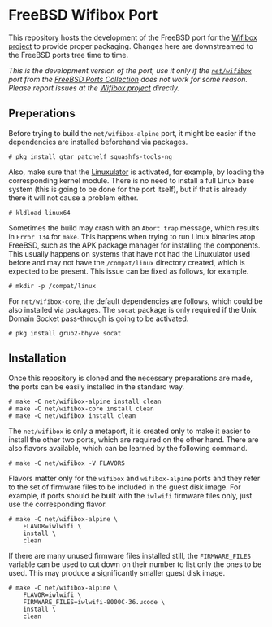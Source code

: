 # FreeBSD Wifibox Port

This repository hosts the development of the FreeBSD port for the
[Wifibox project] to provide proper packaging.  Changes here are
downstreamed to the FreeBSD ports tree time to time.

*This is the development version of the port, use it only if the
[`net/wifibox`](https://cgit.freebsd.org/ports/tree/net/wifibox) port
from the [FreeBSD Ports
Collection](https://docs.freebsd.org/en/books/handbook/ports/#ports-using)
does not work for some reason.  Please report issues at the [Wifibox
project] directly.*

## Preperations

Before trying to build the `net/wifibox-alpine` port, it might be
easier if the dependencies are installed beforehand via packages.

```console
# pkg install gtar patchelf squashfs-tools-ng
```

Also, make sure that the [Linuxulator] is activated, for example, by
loading the corresponding kernel module.  There is no need to install
a full Linux base system (this is going to be done for the port
itself), but if that is already there it will not cause a problem
either.

```console
# kldload linux64
```

Sometimes the build may crash with an `Abort trap` message, which
results in `Error 134` for `make`.  This happens when trying to run
Linux binaries atop FreeBSD, such as the APK package manager for
installing the components.  This usually happens on systems that have
not had the Linuxulator used before and may not have the
`/compat/linux` directory created, which is expected to be present.
This issue can be fixed as follows, for example.

```console
# mkdir -p /compat/linux
```

For `net/wifibox-core`, the default dependencies are follows, which
could be also installed via packages.  The `socat` package is only
required if the Unix Domain Socket pass-through is going to be
activated.

```console
# pkg install grub2-bhyve socat
```

## Installation

Once this repository is cloned and the necessary preparations are
made, the ports can be easily installed in the standard way.

```console
# make -C net/wifibox-alpine install clean
# make -C net/wifibox-core install clean
# make -C net/wifibox install clean
```

The `net/wifibox` is only a metaport, it is created only to make it
easier to install the other two ports, which are required on the other
hand.  There are also flavors available, which can be learned by the
following command.

```console
# make -C net/wifibox -V FLAVORS
```

Flavors matter only for the `wifibox` and `wifibox-alpine` ports and
they refer to the set of firmware files to be included in the guest
disk image.  For example, if ports should be built with the `iwlwifi`
firmware files only, just use the corresponding flavor.

```console
# make -C net/wifibox-alpine \
	FLAVOR=iwlwifi \
	install \
	clean
```

If there are many unused firmware files installed still, the
`FIRMWARE_FILES` variable can be used to cut down on their number to
list only the ones to be used.  This may produce a significantly
smaller guest disk image.

```console
# make -C net/wifibox-alpine \
	FLAVOR=iwlwifi \
	FIRMWARE_FILES=iwlwifi-8000C-36.ucode \
	install \
	clean
```

[Linuxulator]: https://docs.freebsd.org/en/books/handbook/linuxemu/
[Wifibox project]: https://github.com/pgj/freebsd-wifibox
